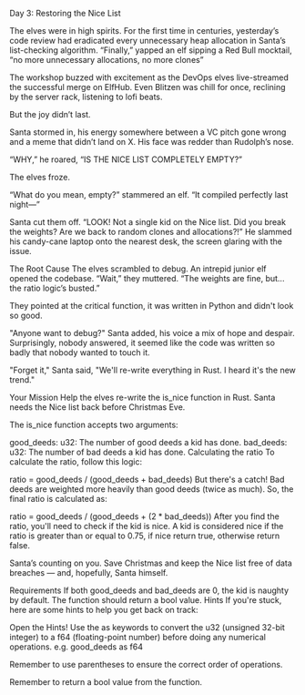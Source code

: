 Day 3: Restoring the Nice List

The elves were in high spirits. For the first time in centuries, yesterday’s code review had eradicated every unnecessary heap allocation in Santa’s list-checking algorithm. “Finally,” yapped an elf sipping a Red Bull mocktail, “no more unnecessary allocations, no more clones”

The workshop buzzed with excitement as the DevOps elves live-streamed the successful merge on ElfHub. Even Blitzen was chill for once, reclining by the server rack, listening to lofi beats.

But the joy didn’t last.

Santa stormed in, his energy somewhere between a VC pitch gone wrong and a meme that didn’t land on X. His face was redder than Rudolph’s nose.

“WHY,” he roared, “IS THE NICE LIST COMPLETELY EMPTY?”

The elves froze.

“What do you mean, empty?” stammered an elf. “It compiled perfectly last night—”

Santa cut them off. “LOOK! Not a single kid on the Nice list. Did you break the weights? Are we back to random clones and allocations?!” He slammed his candy-cane laptop onto the nearest desk, the screen glaring with the issue.

The Root Cause
The elves scrambled to debug. An intrepid junior elf opened the codebase. “Wait,” they muttered. “The weights are fine, but... the ratio logic’s busted.”

They pointed at the critical function, it was written in Python and didn't look so good.

"Anyone want to debug?" Santa added, his voice a mix of hope and despair. Surprisingly, nobody answered, it seemed like the code was written so badly that nobody wanted to touch it.

"Forget it," Santa said, "We'll re-write everything in Rust. I heard it's the new trend."

Your Mission
Help the elves re-write the is_nice function in Rust. Santa needs the Nice list back before Christmas Eve.

The is_nice function accepts two arguments:

good_deeds: u32: The number of good deeds a kid has done.
bad_deeds: u32: The number of bad deeds a kid has done.
Calculating the ratio
To calculate the ratio, follow this logic:

ratio = good_deeds / (good_deeds + bad_deeds)
But there's a catch!
Bad deeds are weighted more heavily than good deeds (twice as much). So, the final ratio is calculated as:

ratio = good_deeds / (good_deeds + (2 * bad_deeds))
After you find the ratio, you'll need to check if the kid is nice. A kid is considered nice if the ratio is greater than or equal to 0.75, if nice return true, otherwise return false.

Santa’s counting on you. Save Christmas and keep the Nice list free of data breaches — and, hopefully, Santa himself.

Requirements
If both good_deeds and bad_deeds are 0, the kid is naughty by default.
The function should return a bool value.
Hints
If you're stuck, here are some hints to help you get back on track:

Open the Hints!
Use the as keywords to convert the u32 (unsigned 32-bit integer) to a f64 (floating-point number) before doing any numerical operations. e.g. good_deeds as f64

Remember to use parentheses to ensure the correct order of operations.

Remember to return a bool value from the function.
